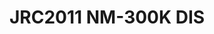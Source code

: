 # JRC2011 NM-300K DIS
<a name="material" />
<script type="application/ld+json">

  {
    "@context": "https://schema.org/",
    "@type": "ChemicalSubstance",
    "http://purl.org/dc/terms/conformsTo":
      {
        "@type": "CreativeWork",
        "@id": "https://bioschemas.org/profiles/ChemicalSubstance/0.4-RELEASE/"
      },
    "@id": "https://egonw.github.io/nanowiki/nanowiki357.html#material",
    "name": "JRC2011 NM-300K DIS",
    "sameAs: "http://127.0.0.1/mediawiki/index.php/Special:URIResolver/JRC2011_NM-2D300K_DIS"
  }
</script>

